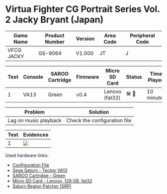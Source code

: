 # Virtua Fighter CG Portrait Series Vol. 2 Jacky Bryant (Japan)

| Game Name  | Product Number | Version | Area Code | Peripheral Code |
| ---------- | -------------- | ------- | --------- | --------------- |
| VFCG JACKY | GS-9064        | V1.000  | JT        | J               |

| Test | Console | SAROO Cartridge | Firmware | Micro SD Card  | Status                               | Time Played |
| ---- | ------- | --------------- | -------- | -------------- | ------------------------------------ | ----------- |
| 1    | VA13    | Green           | v0.4     | Lenovo (fat32) | :hammer_and_wrench: :checkered_flag: | 10 minutes  |

| Problem               | Solution                     |
| --------------------- | ---------------------------- |
| Lag on music playback | Check the configuration file |

| Test | Evidences                                                                                        |
| ---- | ------------------------------------------------------------------------------------------------ |
| 1    | [![](https://img.youtube.com/vi/fMtL1HAUmT4/0.jpg)](https://www.youtube.com/watch?v=fMtL1HAUmT4) |

Used hardware links:

- [Configuration File](https://github.com/williamdsw/saroo-configuration-list/blob/master/Regions/Retails/Japan/GS-9064/README.md)
- [Sega Saturn - Tectoy VA13](../../../../Info/Consoles/VA13/README.md)
- [SAROO Cartridge - Green](../../../../Info/Cartridges/RetroGameParadiseStore/1.32F/README.md)
- [Micro SD Card - Lenovo, 128 GB, fat32](../../../../Info/SdCards/Lenovo/128GB/fat32/README.md)
- [Saturn Region Patcher (SRP)](https://segaxtreme.net/resources/saturn-region-patcher.81/download)
